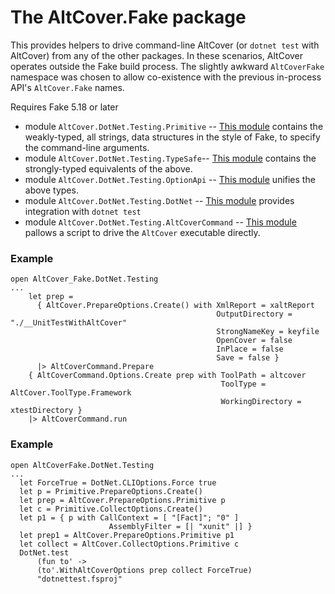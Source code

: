 # The AltCover.Fake package

This provides helpers to drive command-line AltCover (or `dotnet test` with AltCover) from any of the other packages.  In these scenarios, AltCover operates outside the Fake build process.
The slightly awkward `AltCoverFake` namespace was chosen to allow co-existence with the previous in-process API's `AltCover.Fake` names.

Requires Fake 5.18 or later

* module `AltCover.DotNet.Testing.Primitive` -- [This module](AltCover.Fake.DotNet.Testing.AltCover/Primitive-apidoc) contains the weakly-typed, all strings, data structures in the style of Fake, to specify the command-line arguments.
* module `AltCover.DotNet.Testing.TypeSafe`-- [This module](AltCover.Fake.DotNet.Testing.AltCover/TypeSafe-apidoc) contains the strongly-typed equivalents of the above.
* module `AltCover.DotNet.Testing.OptionApi` -- [This module](AltCover.Fake.DotNet.Testing.AltCover/OptionApi-apidoc) unifies the above types.
* module `AltCover.DotNet.Testing.DotNet` -- [This module](AltCover.Fake.DotNet.Testing.AltCover/DotNet-apidoc) provides integration with `dotnet test`
* module `AltCover.DotNet.Testing.AltCoverCommand` -- [This module](AltCover.Fake.DotNet.Testing.AltCover/AltCoverCommand-apidoc) pallows a script to drive the `AltCover` executable directly.

### Example
```
open AltCover_Fake.DotNet.Testing
...
    let prep =
      { AltCover.PrepareOptions.Create() with XmlReport = xaltReport
                                              OutputDirectory = "./__UnitTestWithAltCover"
                                              StrongNameKey = keyfile
                                              OpenCover = false
                                              InPlace = false
                                              Save = false }
      |> AltCoverCommand.Prepare
    { AltCoverCommand.Options.Create prep with ToolPath = altcover
                                               ToolType = AltCover.ToolType.Framework
                                               WorkingDirectory = xtestDirectory }
    |> AltCoverCommand.run
```

### Example
```
open AltCoverFake.DotNet.Testing
...
  let ForceTrue = DotNet.CLIOptions.Force true
  let p = Primitive.PrepareOptions.Create()
  let prep = AltCover.PrepareOptions.Primitive p
  let c = Primitive.CollectOptions.Create()
  let p1 = { p with CallContext = [ "[Fact]"; "0" ]
                      AssemblyFilter = [| "xunit" |] }
  let prep1 = AltCover.PrepareOptions.Primitive p1
  let collect = AltCover.CollectOptions.Primitive c
  DotNet.test
      (fun to' ->
      (to'.WithAltCoverOptions prep collect ForceTrue)
      "dotnettest.fsproj"

```
